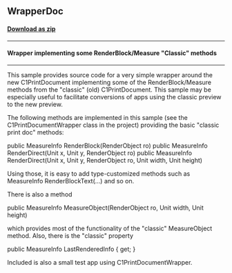 ## WrapperDoc
#### [Download as zip](https://grapecity.github.io/DownGit/#/home?url=https://github.com/GrapeCity/ComponentOne-WinForms-Samples/tree/master/NetFramework\Reports\C1Preview\VB\WrapperDoc)
____
#### Wrapper implementing some RenderBlock/Measure "Classic" methods
____
This sample provides source code for a very simple wrapper around the new C1PrintDocument implementing some of the RenderBlock/Measure methods from the "classic" (old) C1PrintDocument. This sample may be especially useful to facilitate conversions of apps using the classic preview to the new preview. 

The following methods are implemented in this sample (see  the C1PrintDocumentWrapper class in the project) providing the basic "classic print doc" methods: 

  public MeasureInfo RenderBlock(RenderObject ro)
  public MeasureInfo RenderDirect(Unit x, Unit y, RenderObject ro)
  public MeasureInfo RenderDirect(Unit x, Unit y, RenderObject ro,
    Unit width, Unit height)


Using those, it is easy to add type-customized methods such as   MeasureInfo RenderBlockText(...)
and so on. 

There is also a method 

  public MeasureInfo MeasureObject(RenderObject ro, Unit width, Unit height)


which provides most of the functionality of the "classic" MeasureObject method. Also, there is the "classic" property 

  public MeasureInfo LastRenderedInfo { get; }


Included is also a small test app using C1PrintDocumentWrapper. 